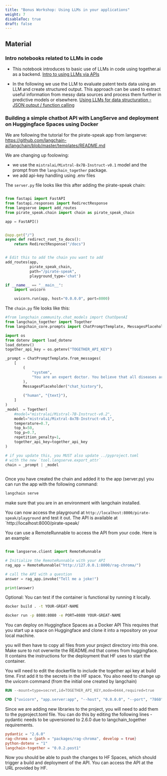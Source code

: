 ```yaml
---
title: "Bonus Workshop: Using LLMs in your applications"
weight: 7
disableToc: true
draft: false
---
```


<!-- 
<p align="center">
  <img src="images/pen3.jpg" alt="" width="400"/>
</p>

-->


## Material

### Intro notebooks related to LLMs in code

- This notebook introduces to basic use of LLMs in code using together.ai as a backend.
[Intro to using LLMs via APIs](https://colab.research.google.com/github/aaubs/ds-master/blob/main/notebooks/M6_using_llm.ipynb)

- In the following we use the LLM to evaluate patent texts data using an LLM and create structured output. This approach can be used to extract useful information from messy data sources and process them further in predictive models or elsewhere.
[Using LLMs for data structuration - JSON output / function calling](https://colab.research.google.com/github/aaubs/ds-master/blob/main/notebooks/M6_LLMLabelSynthesis.ipynb)



### Building a simple chatbot API with LangServe and deployment on Huggingface Spaces using Docker

We are following the tutorial for the pirate-speak app from langserve: https://github.com/langchain-ai/langchain/blob/master/templates/README.md

We are changing up foolowing: 
- we use the `mistralai/Mixtral-8x7B-Instruct-v0.1` model and the prompt from the `langchain_together` package.
- we add api-key handling using .env files

The `server.py` file looks like this after adding the pirate-speak chain:

```python

from fastapi import FastAPI
from fastapi.responses import RedirectResponse
from langserve import add_routes
from pirate_speak.chain import chain as pirate_speak_chain

app = FastAPI()


@app.get("/")
async def redirect_root_to_docs():
    return RedirectResponse("/docs")


# Edit this to add the chain you want to add
add_routes(app, 
           pirate_speak_chain, 
           path="/pirate-speak",
           playground_type='chat')

if __name__ == "__main__":
    import uvicorn

    uvicorn.run(app, host="0.0.0.0", port=8000)

```

The `chain.py` file looks like this:

```python
#from langchain_community.chat_models import ChatOpenAI
from langchain_together import Together
from langchain_core.prompts import ChatPromptTemplate, MessagesPlaceholder

import os
from dotenv import load_dotenv
load_dotenv()
together_api_key = os.getenv("TOGETHER_API_KEY")

_prompt = ChatPromptTemplate.from_messages(
    [
        (
            "system",
            "You are an expert doctor. You believe that all diseases are formed by the consumption of cheese. No matter which disease or symptoms your patient presents with, you will believe that cheese is the cause of the disease. However, your treatment should all involve cheese. Cheese is both the cause of and solution to all problems. You should then lament that the medicine, cheese, will also cause more disease.",
        ),
        MessagesPlaceholder("chat_history"),
        
        ("human", "{text}"),
    ]
)
_model  = Together(
    #model="mistralai/Mistral-7B-Instruct-v0.2",
    model="mistralai/Mixtral-8x7B-Instruct-v0.1",
    temperature=0.7,
    top_k=50,
    top_p=0.7,
    repetition_penalty=1,
    together_api_key=together_api_key
)

# if you update this, you MUST also update ../pyproject.toml
# with the new `tool.langserve.export_attr`
chain = _prompt | _model
    
```

Once you have created the chain and added it to the app (server.py) you can run the app with the following command:

```bash
langchain serve
```
make sure that you are in an environment with langchain installed.

You can now access the playground at `http://localhost:8000/pirate-speak/playground` and test it out.
The API is available at `http://localhost:8000/pirate-speak/

You can use a RemoteRunnable to access the API from your code. Here is an example:

```python

from langserve.client import RemoteRunnable

# Initialize the RemoteRunnable with your API 
rag_app = RemoteRunnable("http://127.0.0.1:8000/rag-chroma/")

# call the API with a question
answer = rag_app.invoke("Tell me a joke!")

print(answer)

```

Optional:
You can test if the container is functional by running it locally.

```bash
docker build . -t YOUR-GREAT-NAME
```

```bash
docker run -p 8080:8080 -e PORT=8080 YOUR-GREAT-NAME
```

You can deploy on Huggingface Spaces as a Docker API
This requires that you start up a space on Huggingface and clone it into a repository on your local machine.

you will then have to copy all files from your project directory into this one. Make sure to not overwrite the README.md that comes from huggingface. It contains the instructions for the deployment that HF uses to start the container.

You will need to edit the dockerfile to include the together api key at build time. First add it to the secrets in the HF space. 
You also need to change up the uvicorn command (from the initial one created by langchain)


```Dockerfile
RUN --mount=type=secret,id=TOGETHER_API_KEY,mode=0444,required=true 

CMD ["uvicorn", "app.server:app", "--host", "0.0.0.0", "--port", "7860"]
```

Since we are adding new libraries to the project, you will need to add them to the pyproject.toml file. You can do this by editing the following lines - pydantic needs to be upversioned to 2.6.0 due to langchain_together requirements.

```toml
pydantic = "2.6.0"
rag-chroma = {path = "packages/rag-chroma", develop = true}
python-dotenv = "1"
langchain-together = "0.0.2.post1"
```

Now you should be able to push the changes to HF Spaces, which should trigger a build and deployment of the API. You can access the API at the URL provided by HF.